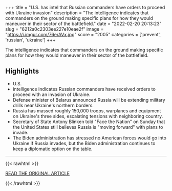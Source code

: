 +++
title = "U.S. has intel that Russian commanders have orders to proceed with Ukraine invasion"
description = "The intelligence indicates that commanders on the ground making specific plans for how they would maneuver in their sector of the battlefield."
date = "2022-02-20 20:13:23"
slug = "6212a0c2303ee227e10eae2f"
image = "https://i.imgur.com/76erAVx.jpg"
score = "2005"
categories = ['prevent', 'russian', 'ukraine']
+++

The intelligence indicates that commanders on the ground making specific plans for how they would maneuver in their sector of the battlefield.

## Highlights

- U.S.
- intelligence indicates Russian commanders have received orders to proceed with an invasion of Ukraine.
- Defense minister of Belarus announced Russia will be extending military drills near Ukraine's northern borders.
- Russia has massed roughly 150,000 troops, warplanes and equipment on Ukraine's three sides, escalating tensions with neighboring country.
- Secretary of State Antony Blinken told "Face the Nation" on Sunday that the United States still believes Russia is "moving forward" with plans to invade.
- The Biden administration has stressed no American forces would go into Ukraine if Russia invades, but the Biden administration continues to keep a diplomatic option on the table.

---

{{< rawhtml >}}
  <p class="article-category">
    <a target="_blank" href="https://www.cbsnews.com/news/russia-ukraine-invasion-us-intelligence-orders/">READ THE ORIGINAL ARTICLE</a>
  </p>
{{< /rawhtml >}}
